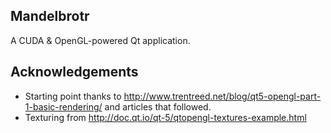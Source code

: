 Mandelbrotr
-----------

A CUDA & OpenGL-powered Qt application.

Acknowledgements
----------------

* Starting point thanks to http://www.trentreed.net/blog/qt5-opengl-part-1-basic-rendering/ and articles that followed.
* Texturing from http://doc.qt.io/qt-5/qtopengl-textures-example.html
